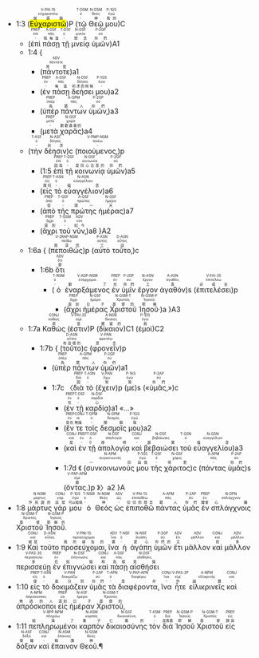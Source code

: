 
- <rt>1:3</rt> (<RUBY><ruby><ruby><mark>Εὐχαριστῶ</mark><rt>就感謝</rt></ruby><rt>εὐχαριστέω</rt></ruby><rt>V-PAI-1S</rt></RUBY>)P (<RUBY><ruby><ruby>τῷ<rt>-</rt></ruby><rt>ὁ</rt></ruby><rt>T-DSM</rt></RUBY> <RUBY><ruby><ruby>Θεῷ<rt>神</rt></ruby><rt>θεός</rt></ruby><rt>N-DSM</rt></RUBY> <RUBY><ruby><ruby>μου<rt>我的</rt></ruby><rt>ἐγώ</rt></ruby><rt>P-1GS</rt></RUBY>)C 
	- (<RUBY><ruby><ruby>ἐπὶ<rt>-</rt></ruby><rt>ἐπί</rt></ruby><rt>PREP</rt></RUBY> <RUBY><ruby><ruby>πάσῃ<rt>我每逢</rt></ruby><rt>πᾶς</rt></ruby><rt>A-DSF</rt></RUBY> <RUBY><ruby><ruby>τῇ<rt>-</rt></ruby><rt>ὁ</rt></ruby><rt>T-DSF</rt></RUBY> <RUBY><ruby><ruby>μνείᾳ<rt>想念</rt></ruby><rt>μνεία</rt></ruby><rt>N-DSF</rt></RUBY> <RUBY><ruby><ruby>ὑμῶν<rt>你們</rt></ruby><rt>σύ</rt></ruby><rt>P-2GP</rt></RUBY>)A1
	- <rt>1:4</rt> {
		- <rt>(</rt><RUBY><ruby><ruby>πάντοτε<rt>常是</rt></ruby><rt>πάντοτε</rt></ruby><rt>ADV</rt></RUBY><rt>)a1</rt> 
		- <rt>(</rt><RUBY><ruby><ruby>ἐν<rt>-</rt></ruby><rt>ἐν</rt></ruby><rt>PREP</rt></RUBY> <RUBY><ruby><ruby>πάσῃ<rt>每逢</rt></ruby><rt>πᾶς</rt></ruby><rt>A-DSF</rt></RUBY> <RUBY><ruby><ruby>δεήσει<rt>祈求的時候</rt></ruby><rt>δέησις</rt></ruby><rt>N-DSF</rt></RUBY> <RUBY><ruby><ruby>μου<rt>-</rt></ruby><rt>ἐγώ</rt></ruby><rt>P-1GS</rt></RUBY><rt>)a2</rt> 
		- <rt>(</rt><RUBY><ruby><ruby>ὑπὲρ<rt>為</rt></ruby><rt>ὑπέρ</rt></ruby><rt>PREP</rt></RUBY> <RUBY><ruby><ruby>πάντων<rt>眾人</rt></ruby><rt>πᾶς</rt></ruby><rt>A-GPM</rt></RUBY> <RUBY><ruby><ruby>ὑμῶν‚<rt>你們</rt></ruby><rt>σύ</rt></ruby><rt>P-2GP</rt></RUBY><rt>)a3</rt> 
		- <rt>(</rt><RUBY><ruby><ruby>μετὰ<rt>-</rt></ruby><rt>μετά</rt></ruby><rt>PREP</rt></RUBY> <RUBY><ruby><ruby>χαρᾶς<rt>歡歡喜喜的</rt></ruby><rt>χαρά</rt></ruby><rt>N-GSF</rt></RUBY><rt>)a4</rt> 
	- <rt>(</rt><RUBY><ruby><ruby>τὴν<rt>-</rt></ruby><rt>ὁ</rt></ruby><rt>T-ASF</rt></RUBY> <RUBY><ruby><ruby>δέησιν<rt>祈求</rt></ruby><rt>δέησις</rt></ruby><rt>N-ASF</rt></RUBY><rt>)c</rt> <rt>(</rt><RUBY><ruby><ruby>ποιούμενος‚<rt>-</rt></ruby><rt>ποιέω</rt></ruby><rt>V-PMP-NSM</rt></RUBY><rt>)p</rt>
		- <rt>(</rt><rt>1:5</rt> <RUBY><ruby><ruby>ἐπὶ<rt>因為</rt></ruby><rt>ἐπί</rt></ruby><rt>PREP</rt></RUBY> <RUBY><ruby><ruby>τῇ<rt>-</rt></ruby><rt>ὁ</rt></ruby><rt>T-DSF</rt></RUBY> <RUBY><ruby><ruby>κοινωνίᾳ<rt>是同心合意的</rt></ruby><rt>κοινωνία</rt></ruby><rt>N-DSF</rt></RUBY> <RUBY><ruby><ruby>ὑμῶν<rt>你們</rt></ruby><rt>σύ</rt></ruby><rt>P-2GP</rt></RUBY><rt>)a5</rt> 
		- <rt>(</rt><RUBY><ruby><ruby>εἰς<rt>興旺</rt></ruby><rt>εἰς</rt></ruby><rt>PREP</rt></RUBY> <RUBY><ruby><ruby>τὸ<rt>-</rt></ruby><rt>ὁ</rt></ruby><rt>T-ASN</rt></RUBY> <RUBY><ruby><ruby>εὐαγγέλιον<rt>福音</rt></ruby><rt>εὐαγγέλιον</rt></ruby><rt>N-ASN</rt></RUBY><rt>)a6</rt> 
		- <rt>(</rt><RUBY><ruby><ruby>ἀπὸ<rt>從</rt></ruby><rt>ἀπό</rt></ruby><rt>PREP</rt></RUBY> <RUBY><ruby><ruby>τῆς<rt>-</rt></ruby><rt>ὁ</rt></ruby><rt>T-GSF</rt></RUBY> <RUBY><ruby><ruby>πρώτης<rt>頭一</rt></ruby><rt>πρῶτος</rt></ruby><rt>A-GSF</rt></RUBY> <RUBY><ruby><ruby>ἡμέρας<rt>天</rt></ruby><rt>ἡμέρα</rt></ruby><rt>N-GSF</rt></RUBY><rt>)a7</rt> 
		- <rt>(</rt><RUBY><ruby><ruby>ἄχρι<rt>直到</rt></ruby><rt>ἄχρι</rt></ruby><rt>PREP</rt></RUBY> <RUBY><ruby><ruby>τοῦ<rt>-</rt></ruby><rt>ὁ</rt></ruby><rt>T-GSM</rt></RUBY> <RUBY><ruby><ruby>νῦν‚<rt>如今</rt></ruby><rt>νῦν</rt></ruby><rt>ADV</rt></RUBY><rt>)a8</rt> }A2
	- <rt>1:6a</rt> { <rt>(</rt><RUBY><ruby><ruby>πεποιθὼς<rt>我深信</rt></ruby><rt>πείθω</rt></ruby><rt>V-2RAP-NSM</rt></RUBY><rt>)p</rt> <rt>(</rt><RUBY><ruby><ruby>αὐτὸ<rt>工</rt></ruby><rt>αὐτός</rt></ruby><rt>P-ASN</rt></RUBY> <RUBY><ruby><ruby>τοῦτο‚<rt>這</rt></ruby><rt>οὗτος</rt></ruby><rt>D-ASN</rt></RUBY><rt>)c</rt> 
		- <rt>1:6b</rt> <RUBY><ruby><ruby>ὅτι<rt>那</rt></ruby><rt>ὅτι</rt></ruby><rt>ADV</rt></RUBY> 
			- <rt>(</rt><RUBY><ruby><ruby>ὁ<rt>-</rt></ruby><rt>ὁ</rt></ruby><rt>T-NSM</rt></RUBY> <RUBY><ruby><ruby>ἐναρξάμενος<rt>動了</rt></ruby><rt>ἐνάρχομαι</rt></ruby><rt>V-ADP-NSM</rt></RUBY> <RUBY><ruby><ruby>ἐν<rt>在</rt></ruby><rt>ἐν</rt></ruby><rt>PREP</rt></RUBY> <RUBY><ruby><ruby>ὑμῖν<rt>你們</rt></ruby><rt>σύ</rt></ruby><rt>P-2DP</rt></RUBY> <RUBY><ruby><ruby>ἔργον<rt>工</rt></ruby><rt>ἔργον</rt></ruby><rt>N-ASN</rt></RUBY> <RUBY><ruby><ruby>ἀγαθὸν<rt>善</rt></ruby><rt>ἀγαθός</rt></ruby><rt>A-ASN</rt></RUBY><rt>)s</rt> <rt>(</rt><RUBY><ruby><ruby>ἐπιτελέσει<rt>必成全</rt></ruby><rt>ἐπιτελέω</rt></ruby><rt>V-FAI-3S</rt></RUBY><rt>)p</rt> 
				- <rt>(</rt><RUBY><ruby><ruby>ἄχρι<rt>直到</rt></ruby><rt>ἄχρι</rt></ruby><rt>PREP</rt></RUBY> <RUBY><ruby><ruby>ἡμέρας<rt>日子</rt></ruby><rt>ἡμέρα</rt></ruby><rt>N-GSF</rt></RUBY> <RUBY><ruby><ruby>Χριστοῦ<rt>基督的</rt></ruby><rt>Χριστός</rt></ruby><rt>N-GSM-T</rt></RUBY> <RUBY><ruby><ruby>Ἰησοῦ·<rt>耶穌</rt></ruby><rt>Ἰησοῦς</rt></ruby><rt>N-GSM-P</rt></RUBY><rt>)a</rt> }A3
	- <rt>1:7a</rt> <RUBY><ruby><ruby>Καθώς<rt>原</rt></ruby><rt>καθώς</rt></ruby><rt>CONJ</rt></RUBY> (<RUBY><ruby><ruby>ἐστιν<rt>是</rt></ruby><rt>εἰμί</rt></ruby><rt>V-PAI-3S</rt></RUBY>)P (<RUBY><ruby><ruby>δίκαιον<rt>應當的</rt></ruby><rt>δίκαιος</rt></ruby><rt>A-NSN</rt></RUBY>)C1 (<RUBY><ruby><ruby>ἐμοὶ<rt>我</rt></ruby><rt>ἐγώ</rt></ruby><rt>P-1DS</rt></RUBY>)C2 
		- <rt>1:7b</rt> { <rt>(</rt><RUBY><ruby><ruby>τοῦτο<rt>有這樣的</rt></ruby><rt>οὗτος</rt></ruby><rt>D-ASN</rt></RUBY><rt>)c</rt> <rt>(</rt><RUBY><ruby><ruby>φρονεῖν<rt>意念</rt></ruby><rt>φρονέω</rt></ruby><rt>V-PAN</rt></RUBY><rt>)p</rt> 
			- <rt>(</rt><RUBY><ruby><ruby>ὑπὲρ<rt>為</rt></ruby><rt>ὑπέρ</rt></ruby><rt>PREP</rt></RUBY> <RUBY><ruby><ruby>πάντων<rt>眾人</rt></ruby><rt>πᾶς</rt></ruby><rt>A-GPM</rt></RUBY> <RUBY><ruby><ruby>ὑμῶν<rt>你們</rt></ruby><rt>σύ</rt></ruby><rt>P-2GP</rt></RUBY><rt>)a1</rt> 
			- <rt>1:7c</rt> <rt>〈</rt><RUBY><ruby><ruby>διὰ<rt>因</rt></ruby><rt>διά</rt></ruby><rt>PREP</rt></RUBY> <RUBY><ruby><ruby>τὸ<rt>-</rt></ruby><rt>ὁ</rt></ruby><rt>T-ASN</rt></RUBY> <rt>(</rt><RUBY><ruby><ruby>ἔχειν<rt>常</rt></ruby><rt>ἔχω</rt></ruby><rt>V-PAN</rt></RUBY><rt>)p</rt> <rt>(</rt><RUBY><ruby><ruby>με<rt>我</rt></ruby><rt>ἐγώ</rt></ruby><rt>P-1AS</rt></RUBY><rt>)s</rt> <rt>(</rt>«<RUBY><ruby><ruby>ὑμᾶς‚<rt>你們</rt></ruby><rt>σύ</rt></ruby><rt>P-2AP</rt></RUBY>»<rt>)c</rt>
				- <rt>(</rt><RUBY><ruby><ruby>ἐν<rt>在</rt></ruby><rt>ἐν</rt></ruby><rt>PREP</rt></RUBY> <RUBY><ruby><ruby>τῇ<rt>-</rt></ruby><rt>ὁ</rt></ruby><rt>T-DSF</rt></RUBY> <RUBY><ruby><ruby>καρδίᾳ<rt>心</rt></ruby><rt>καρδία</rt></ruby><rt>N-DSF</rt></RUBY><rt>)a1</rt> «...» 
				- <rt>(</rt><RUBY><ruby><ruby>ἔν<rt>是在</rt></ruby><rt>ἐν</rt></ruby><rt>PREP</rt></RUBY> <RUBY><ruby><ruby>τε<rt>無論</rt></ruby><rt>τε</rt></ruby><rt>CONJ</rt></RUBY> <RUBY><ruby><ruby>τοῖς<rt>-</rt></ruby><rt>ὁ</rt></ruby><rt>T-DPM</rt></RUBY> <RUBY><ruby><ruby>δεσμοῖς<rt>捆鎖</rt></ruby><rt>δεσμός</rt></ruby><rt>N-DPM</rt></RUBY> <RUBY><ruby><ruby>μου<rt>我</rt></ruby><rt>ἐγώ</rt></ruby><rt>P-1GS</rt></RUBY><rt>)a2</rt> 
				- <rt>(</rt><RUBY><ruby><ruby>καὶ<rt>是</rt></ruby><rt>καί</rt></ruby><rt>CONJ</rt></RUBY> <RUBY><ruby><ruby>ἐν<rt>-</rt></ruby><rt>ἐν</rt></ruby><rt>PREP</rt></RUBY> <RUBY><ruby><ruby>τῇ<rt>0</rt></ruby><rt>ὁ</rt></ruby><rt>T-DSF</rt></RUBY> <RUBY><ruby><ruby>ἀπολογίᾳ<rt>辯明</rt></ruby><rt>ἀπολογία</rt></ruby><rt>N-DSF</rt></RUBY> <RUBY><ruby><ruby>καὶ<rt>-</rt></ruby><rt>καί</rt></ruby><rt>CONJ</rt></RUBY> <RUBY><ruby><ruby>βεβαιώσει<rt>證實</rt></ruby><rt>βεβαίωσις</rt></ruby><rt>N-DSF</rt></RUBY> <RUBY><ruby><ruby>τοῦ<rt>-</rt></ruby><rt>ὁ</rt></ruby><rt>T-GSN</rt></RUBY> <RUBY><ruby><ruby>εὐαγγελίου<rt>福音</rt></ruby><rt>εὐαγγέλιον</rt></ruby><rt>N-GSN</rt></RUBY>)<rt>a3</rt> 
				- <rt>1:7d</rt> <rt>《 (</rt><RUBY><ruby><ruby>συνκοινωνούς<rt>一同</rt></ruby><rt>συγκοινωνός</rt></ruby><rt>N-APM</rt></RUBY> <RUBY><ruby><ruby>μου<rt>與我</rt></ruby><rt>ἐγώ</rt></ruby><rt>P-1GS</rt></RUBY> <RUBY><ruby><ruby>τῆς<rt>-</rt></ruby><rt>ὁ</rt></ruby><rt>T-GSF</rt></RUBY> <RUBY><ruby><ruby>χάριτος<rt>得恩</rt></ruby><rt>χάρις</rt></ruby><rt>N-GSF</rt></RUBY><rt>)c</rt> <rt>(</rt><RUBY><ruby><ruby>πάντας<rt>-</rt></ruby><rt>πᾶς</rt></ruby><rt>A-APM</rt></RUBY> <RUBY><ruby><ruby>ὑμᾶς<rt>你們</rt></ruby><rt>σύ</rt></ruby><rt>P-2AP</rt></RUBY><rt>)s</rt> <rt>(</rt><RUBY><ruby><ruby>ὄντας.<rt>都</rt></ruby><rt>εἰμί</rt></ruby><rt>V-PAP-APM</rt></RUBY><rt>)p 》〉a2 </rt>}A
- <rt>1:8</rt> <RUBY><ruby><ruby>μάρτυς<rt>作見證的</rt></ruby><rt>μάρτυς</rt></ruby><rt>N-NSM</rt></RUBY> <RUBY><ruby><ruby>γάρ<rt>這是　</rt></ruby><rt>γάρ</rt></ruby><rt>CONJ</rt></RUBY> <RUBY><ruby><ruby>μου<rt>可以給我</rt></ruby><rt>ἐγώ</rt></ruby><rt>P-1GS</rt></RUBY> <RUBY><ruby><ruby>ὁ<rt>-</rt></ruby><rt>ὁ</rt></ruby><rt>T-NSM</rt></RUBY> <RUBY><ruby><ruby>Θεός<rt>神</rt></ruby><rt>θεός</rt></ruby><rt>N-NSM</rt></RUBY> <RUBY><ruby><ruby>ὡς<rt>-</rt></ruby><rt>ὡς</rt></ruby><rt>ADV</rt></RUBY> <RUBY><ruby><ruby>ἐπιποθῶ<rt>切切的想念</rt></ruby><rt>ἐπιποθέω</rt></ruby><rt>V-PAI-1S</rt></RUBY> <RUBY><ruby><ruby>πάντας<rt>眾人</rt></ruby><rt>πᾶς</rt></ruby><rt>A-APM</rt></RUBY> <RUBY><ruby><ruby>ὑμᾶς<rt>你們</rt></ruby><rt>σύ</rt></ruby><rt>P-2AP</rt></RUBY> <RUBY><ruby><ruby>ἐν<rt>體會</rt></ruby><rt>ἐν</rt></ruby><rt>PREP</rt></RUBY> <RUBY><ruby><ruby>σπλάγχνοις<rt>心腸</rt></ruby><rt>σπλάγχνον</rt></ruby><rt>N-DPN</rt></RUBY> <RUBY><ruby><ruby>Χριστοῦ<rt>基督</rt></ruby><rt>Χριστός</rt></ruby><rt>N-GSM-T</rt></RUBY> <RUBY><ruby><ruby>Ἰησοῦ.<rt>耶穌的</rt></ruby><rt>Ἰησοῦς</rt></ruby><rt>N-GSM-P</rt></RUBY>
- <rt>1:9</rt> <RUBY><ruby><ruby>Καὶ<rt>就是</rt></ruby><rt>καί</rt></ruby><rt>CONJ</rt></RUBY> <RUBY><ruby><ruby>τοῦτο<rt>-</rt></ruby><rt>οὗτος</rt></ruby><rt>D-ASN</rt></RUBY> <RUBY><ruby><ruby>προσεύχομαι‚<rt>我所禱告的</rt></ruby><rt>προσεύχομαι</rt></ruby><rt>V-PNI-1S</rt></RUBY> <RUBY><ruby><ruby>ἵνα<rt>要</rt></ruby><rt>ἵνα</rt></ruby><rt>ADV</rt></RUBY> <RUBY><ruby><ruby>ἡ<rt>-</rt></ruby><rt>ὁ</rt></ruby><rt>T-NSF</rt></RUBY> <RUBY><ruby><ruby>ἀγάπη<rt>愛心</rt></ruby><rt>ἀγάπη</rt></ruby><rt>N-NSF</rt></RUBY> <RUBY><ruby><ruby>ὑμῶν<rt>你們的</rt></ruby><rt>σύ</rt></ruby><rt>P-2GP</rt></RUBY> <RUBY><ruby><ruby>ἔτι<rt>又</rt></ruby><rt>ἔτι</rt></ruby><rt>ADV</rt></RUBY> <RUBY><ruby><ruby>μᾶλλον<rt>-</rt></ruby><rt>μᾶλλον</rt></ruby><rt>ADV</rt></RUBY> <RUBY><ruby><ruby>καὶ<rt>而</rt></ruby><rt>καί</rt></ruby><rt>CONJ</rt></RUBY> <RUBY><ruby><ruby>μᾶλλον<rt>多</rt></ruby><rt>μᾶλλον</rt></ruby><rt>ADV</rt></RUBY> <RUBY><ruby><ruby>περισσεύῃ<rt>多</rt></ruby><rt>περισσεύω</rt></ruby><rt>V-PAS-3S</rt></RUBY> <RUBY><ruby><ruby>ἐν<rt>在</rt></ruby><rt>ἐν</rt></ruby><rt>PREP</rt></RUBY> <RUBY><ruby><ruby>ἐπιγνώσει<rt>知識</rt></ruby><rt>ἐπίγνωσις</rt></ruby><rt>N-DSF</rt></RUBY> <RUBY><ruby><ruby>καὶ<rt>和</rt></ruby><rt>καί</rt></ruby><rt>CONJ</rt></RUBY> <RUBY><ruby><ruby>πάσῃ<rt>各樣</rt></ruby><rt>πᾶς</rt></ruby><rt>A-DSF</rt></RUBY> <RUBY><ruby><ruby>αἰσθήσει<rt>見識</rt></ruby><rt>αἴσθησις</rt></ruby><rt>N-DSF</rt></RUBY>
- <rt>1:10</rt> <RUBY><ruby><ruby>εἰς<rt>使</rt></ruby><rt>εἰς</rt></ruby><rt>PREP</rt></RUBY> <RUBY><ruby><ruby>τὸ<rt>-</rt></ruby><rt>ὁ</rt></ruby><rt>T-ASN</rt></RUBY> <RUBY><ruby><ruby>δοκιμάζειν<rt>能分別</rt></ruby><rt>δοκιμάζω</rt></ruby><rt>V-PAN</rt></RUBY> <RUBY><ruby><ruby>ὑμᾶς<rt>你們</rt></ruby><rt>σύ</rt></ruby><rt>P-2AP</rt></RUBY> <RUBY><ruby><ruby>τὰ<rt>-</rt></ruby><rt>ὁ</rt></ruby><rt>T-APN</rt></RUBY> <RUBY><ruby><ruby>διαφέροντα‚<rt>是非</rt></ruby><rt>διαφέρω</rt></ruby><rt>V-PAP-APN</rt></RUBY> <RUBY><ruby><ruby>ἵνα<rt>-</rt></ruby><rt>ἵνα</rt></ruby><rt>CONJ</rt></RUBY> <RUBY><ruby><ruby>ἦτε<rt>作</rt></ruby><rt>εἰμί</rt></ruby><rt>V-PAS-2P</rt></RUBY> <RUBY><ruby><ruby>εἰλικρινεῖς<rt>誠實</rt></ruby><rt>εἰλικρινής</rt></ruby><rt>A-NPM</rt></RUBY> <RUBY><ruby><ruby>καὶ<rt>-</rt></ruby><rt>καί</rt></ruby><rt>CONJ</rt></RUBY> <RUBY><ruby><ruby>ἀπρόσκοποι<rt>無過的人</rt></ruby><rt>ἀπρόσκοπος</rt></ruby><rt>A-NPM</rt></RUBY> <RUBY><ruby><ruby>εἰς<rt>直到</rt></ruby><rt>εἰς</rt></ruby><rt>PREP</rt></RUBY> <RUBY><ruby><ruby>ἡμέραν<rt>日子</rt></ruby><rt>ἡμέρα</rt></ruby><rt>N-ASF</rt></RUBY> <RUBY><ruby><ruby>Χριστοῦ‚<rt>基督的</rt></ruby><rt>Χριστός</rt></ruby><rt>N-GSM-T</rt></RUBY>
- <rt>1:11</rt> <RUBY><ruby><ruby>πεπληρωμένοι<rt>結滿了</rt></ruby><rt>πληρόω</rt></ruby><rt>V-RPP-NPM</rt></RUBY> <RUBY><ruby><ruby>καρπὸν<rt>果子</rt></ruby><rt>καρπός</rt></ruby><rt>N-ASM</rt></RUBY> <RUBY><ruby><ruby>δικαιοσύνης<rt>仁義的</rt></ruby><rt>δικαιοσύνη</rt></ruby><rt>N-GSF</rt></RUBY> <RUBY><ruby><ruby>τὸν<rt>-</rt></ruby><rt>ὁ</rt></ruby><rt>T-ASM</rt></RUBY> <RUBY><ruby><ruby>διὰ<rt>並靠着</rt></ruby><rt>διά</rt></ruby><rt>PREP</rt></RUBY> <RUBY><ruby><ruby>Ἰησοῦ<rt>耶穌</rt></ruby><rt>Ἰησοῦς</rt></ruby><rt>N-GSM-P</rt></RUBY> <RUBY><ruby><ruby>Χριστοῦ<rt>基督</rt></ruby><rt>Χριστός</rt></ruby><rt>N-GSM-T</rt></RUBY> <RUBY><ruby><ruby>εἰς<rt>歸與</rt></ruby><rt>εἰς</rt></ruby><rt>PREP</rt></RUBY> <RUBY><ruby><ruby>δόξαν<rt>榮耀</rt></ruby><rt>δόξα</rt></ruby><rt>N-ASF</rt></RUBY> <RUBY><ruby><ruby>καὶ<rt>-</rt></ruby><rt>καί</rt></ruby><rt>CONJ</rt></RUBY> <RUBY><ruby><ruby>ἔπαινον<rt>稱讚</rt></ruby><rt>ἔπαινος</rt></ruby><rt>N-ASM</rt></RUBY> <RUBY><ruby><ruby>Θεοῦ.¶<rt>神</rt></ruby><rt>θεός</rt></ruby><rt>N-GSM</rt></RUBY>
